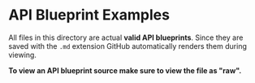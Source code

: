 # API Blueprint Examples
All files in this directory are actual **valid API blueprints**. Since they are saved with the `.md` extension GitHub automatically renders them during viewing.

**To view an API blueprint source make sure to view the file as "raw".**
